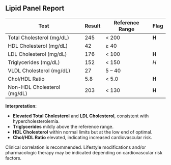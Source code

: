 ## Lipid Panel Report

| Test                         | Result  | Reference Range         | Flag   |
|-------------------------------|---------|-------------------------|--------|
| Total Cholesterol (mg/dL)    | 245     | < 200                   | **H**  |
| HDL Cholesterol (mg/dL)      | 42      | ≥ 40                    |        |
| LDL Cholesterol (mg/dL)      | 176     | < 100                   | **H**  |
| Triglycerides (mg/dL)        | 152     | < 150                   | *H*    |
| VLDL Cholesterol (mg/dL)     | 27      | 5 – 40                  |        |
| Chol/HDL Ratio               | 5.8     | < 5.0                   | **H**  |
| Non-HDL Cholesterol (mg/dL)  | 203     | < 130                   | **H**  |

**Interpretation:**  
- **Elevated Total Cholesterol** and **LDL Cholesterol**, consistent with hypercholesterolemia.  
- **Triglycerides** mildly above the reference range.  
- **HDL Cholesterol** within normal limits but at the low end of optimal.  
- **Chol/HDL Ratio** elevated, indicating increased cardiovascular risk.  

Clinical correlation is recommended. Lifestyle modifications and/or pharmacologic therapy may be indicated depending on cardiovascular risk factors.
